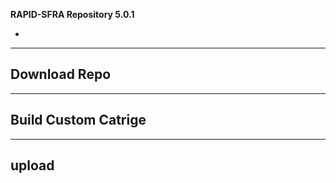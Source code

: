 **RAPID-SFRA Repository 5.0.1**

* 
---

## Download Repo

---

## Build Custom Catrige


---

## upload
